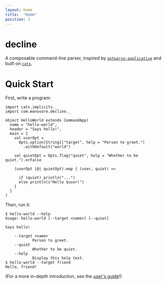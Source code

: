 ```yaml
---
layout: home
title:  "Home"
position: 1
---
```


# decline

A composable command-line parser, inspired by [`optparse-applicative`][optparse]
and built on [`cats`][cats].

# Quick Start

First, write a program:

```tut:silent
import cats.implicits._
import com.monovore.decline._

object HelloWorld extends CommandApp(
  name = "hello-world",
  header = "Says hello!",
  main = {
    val userOpt = 
      Opts.option[String]("target", help = "Person to greet.")
        .withDefault("world")
    
    val quietOpt = Opts.flag("quiet", help = "Whether to be quiet.").orFalse

    (userOpt |@| quietOpt).map { (user, quiet) => 

      if (quiet) println("...")
      else println(s"Hello $user!")
    }
  }
)
```

Then, run it:

```
$ hello-world --help
Usage: hello-world [--target <name>] [--quiet]

Says hello!

    --target <name>
            Person to greet.
    --quiet
            Whether to be quiet.
    --help
            Display this help text.
$ hello-world --target friend
Hello, friend!
```

(For a more in-depth introduction, see the [user's guide](usage.html)!)

[optparse]: https://github.com/pcapriotti/optparse-applicative
[cats]: https://github.com/typelevel/cats